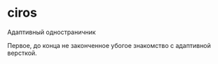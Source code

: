 # ciros
Адаптивный одностраничник

Первое, до конца не законченное убогое знакомство с адаптивной версткой.
